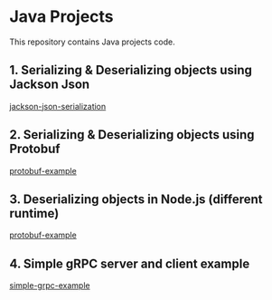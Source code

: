 # Java Projects

This repository contains Java projects code.

## 1. Serializing & Deserializing objects using Jackson Json  
[jackson-json-serialization](https://github.com/eMahtab/java-projects/tree/master/jackson-json-serialization)  

## 2. Serializing & Deserializing objects using Protobuf
[protobuf-example](https://github.com/eMahtab/java-projects/tree/master/protobuf-example)

## 3. Deserializing objects in Node.js (different runtime)
[protobuf-example](https://github.com/eMahtab/java-projects/tree/master/nodejs-protobuf-deserialization)

## 4. Simple gRPC server and client example    
[simple-grpc-example](https://github.com/eMahtab/java-projects/tree/master/simple-grpc-example)
